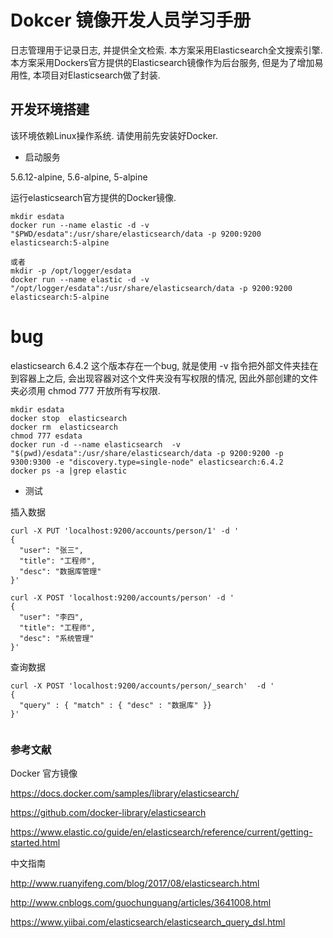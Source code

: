 Dokcer 镜像开发人员学习手册
==

日志管理用于记录日志, 并提供全文检索. 本方案采用Elasticsearch全文搜索引擎.
本方案采用Dockers官方提供的Elasticsearch镜像作为后台服务, 但是为了增加易用性, 本项目对Elasticsearch做了封装.

 
开发环境搭建
--

该环境依赖Linux操作系统. 请使用前先安装好Docker.

- 启动服务

5.6.12-alpine, 5.6-alpine, 5-alpine

运行elasticsearch官方提供的Docker镜像.
```
mkdir esdata
docker run --name elastic -d -v "$PWD/esdata":/usr/share/elasticsearch/data -p 9200:9200 elasticsearch:5-alpine

或者
mkdir -p /opt/logger/esdata
docker run --name elastic -d -v "/opt/logger/esdata":/usr/share/elasticsearch/data -p 9200:9200 elasticsearch:5-alpine
```
bug
==
elasticsearch  6.4.2   这个版本存在一个bug,  就是使用 -v 指令把外部文件夹挂在到容器上之后, 
会出现容器对这个文件夹没有写权限的情况,  因此外部创建的文件夹必须用 chmod 777 开放所有写权限.

```
mkdir esdata
docker stop  elasticsearch
docker rm  elasticsearch
chmod 777 esdata 
docker run -d --name elasticsearch  -v "$(pwd)/esdata":/usr/share/elasticsearch/data -p 9200:9200 -p 9300:9300 -e "discovery.type=single-node" elasticsearch:6.4.2  
docker ps -a |grep elastic
```

- 测试 

插入数据 
```
curl -X PUT 'localhost:9200/accounts/person/1' -d '
{
  "user": "张三",
  "title": "工程师",
  "desc": "数据库管理"
}' 

curl -X POST 'localhost:9200/accounts/person' -d '
{
  "user": "李四",
  "title": "工程师",
  "desc": "系统管理"
}'

``` 

查询数据

```
curl -X POST 'localhost:9200/accounts/person/_search'  -d '
{
  "query" : { "match" : { "desc" : "数据库" }}
}'


```


  
### 参考文献 ###

Docker 官方镜像

https://docs.docker.com/samples/library/elasticsearch/

https://github.com/docker-library/elasticsearch

https://www.elastic.co/guide/en/elasticsearch/reference/current/getting-started.html


中文指南 

http://www.ruanyifeng.com/blog/2017/08/elasticsearch.html

http://www.cnblogs.com/guochunguang/articles/3641008.html

https://www.yiibai.com/elasticsearch/elasticsearch_query_dsl.html
  